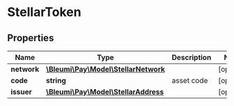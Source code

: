 # StellarToken

## Properties
Name | Type | Description | Notes
------------ | ------------- | ------------- | -------------
**network** | [**\Bleumi\Pay\Model\StellarNetwork**](StellarNetwork.md) |  | [optional] 
**code** | **string** | asset code | [optional] 
**issuer** | [**\Bleumi\Pay\Model\StellarAddress**](StellarAddress.md) |  | [optional] 
